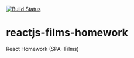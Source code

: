 [![Build Status](https://img.shields.io/travis/eneko7/reactjs-films-homework.svg)](https://react-films-homework.herokuapp.com/)
# reactjs-films-homework
React Homework (SPA- Films)
